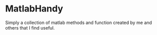 # MatlabHandy
Simply a collection of matlab methods and function created by me and others that I find useful.
